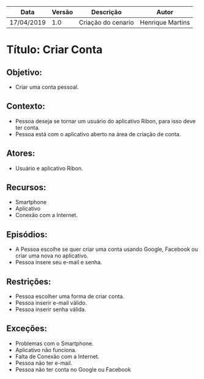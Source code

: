 | Data       | Versão | Descrição          | Autor            |
| ---------- | ------ | ------------------ | ---------------- |
| 17/04/2019 | 1.0    | Criação do cenario | Henrique Martins |

# Título: Criar Conta

## Objetivo:

- Criar uma conta pessoal.

## Contexto:

- Pessoa deseja se tornar um usuário do aplicativo Ribon, para isso deve ter conta.
- Pessoa está com o aplicativo aberto na área de criação de conta.

## Atores:

- Usuário e aplicativo Ribon.

## Recursos:

- Smartphone
- Aplicativo
- Conexão com a Internet.

## Episódios:

- A Pessoa escolhe se quer criar uma conta usando Google, Facebook ou criar uma nova no aplicativo.
- Pessoa insere seu e-mail e senha.

## Restrições:

- Pessoa escolher uma forma de criar conta.
- Pessoa inserir e-mail válido.
- Pessoa inserir senha válida.

## Exceções:

- Problemas com o Smartphone.
- Aplicativo não funciona.
- Falta de Conexão com a Internet.
- Pessoa não ter e-mail.
- Pessoa não ter conta no Google ou Facebook